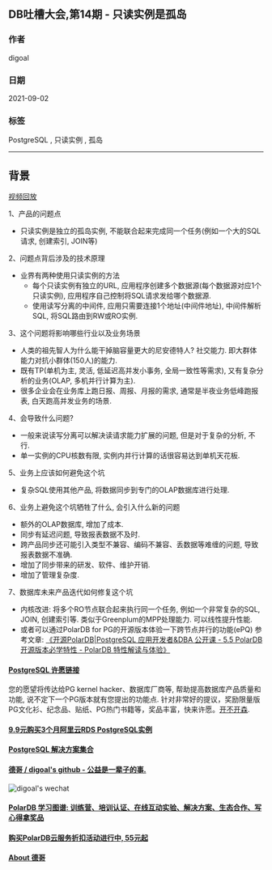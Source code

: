 ## DB吐槽大会,第14期 - 只读实例是孤岛  
  
### 作者  
digoal  
  
### 日期  
2021-09-02  
  
### 标签  
PostgreSQL , 只读实例 , 孤岛  
  
----  
  
## 背景  
[视频回放](https://www.bilibili.com/video/BV12f4y1H7QN/)  
  
1、产品的问题点  
- 只读实例是独立的孤岛实例, 不能联合起来完成同一个任务(例如一个大的SQL请求, 创建索引, JOIN等)  
  
2、问题点背后涉及的技术原理  
- 业界有两种使用只读实例的方法  
    - 每个只读实例有独立的URL, 应用程序创建多个数据源(每个数据源对应1个只读实例), 应用程序自己控制将SQL请求发给哪个数据源.  
    - 使用读写分离的中间件, 应用只需要连接1个地址(中间件地址), 中间件解析SQL, 将SQL路由到RW或RO实例.  
  
3、这个问题将影响哪些行业以及业务场景  
- 人类的祖先智人为什么能干掉脑容量更大的尼安德特人? 社交能力. 即大群体能力对抗小群体(150人)的能力.    
- 既有TP(单机为主, 灵活, 低延迟高并发小事务, 全局一致性等需求), 又有复杂分析的业务(OLAP, 多机并行计算为主).
- 很多企业会在业务库上跑日报、周报、月报的需求, 通常是半夜业务低峰跑报表, 白天跑高并发业务的场景.    
  
4、会导致什么问题?  
- 一般来说读写分离可以解决读请求能力扩展的问题, 但是对于复杂的分析, 不行.   
- 单一实例的CPU核数有限, 实例内并行计算的话很容易达到单机天花板.   
  
5、业务上应该如何避免这个坑  
- 复杂SQL使用其他产品, 将数据同步到专门的OLAP数据库进行处理.   
  
6、业务上避免这个坑牺牲了什么, 会引入什么新的问题  
- 额外的OLAP数据库, 增加了成本.
- 同步有延迟问题, 导致报表数据不及时.
- 跨产品同步还可能引入类型不兼容、编码不兼容、丢数据等难缠的问题, 导致报表数据不准确.      
- 增加了同步带来的研发、软件、维护开销.     
- 增加了管理复杂度.     
  
7、数据库未来产品迭代如何修复这个坑  
- 内核改进: 将多个RO节点联合起来执行同一个任务, 例如一个非常复杂的SQL, JOIN, 创建索引等. 类似于Greenplum的MPP处理能力. 可以线性提升性能.
- 或者可以通过PolarDB for PG的开源版本体验一下跨节点并行的功能(ePQ) 参考文章:  [《开源PolarDB|PostgreSQL 应用开发者&DBA 公开课 - 5.5 PolarDB开源版本必学特性 - PolarDB 特性解读与体验》](../202401/20240125_07.md)    
  
    
  
#### [PostgreSQL 许愿链接](https://github.com/digoal/blog/issues/76 "269ac3d1c492e938c0191101c7238216")
您的愿望将传达给PG kernel hacker、数据库厂商等, 帮助提高数据库产品质量和功能, 说不定下一个PG版本就有您提出的功能点. 针对非常好的提议，奖励限量版PG文化衫、纪念品、贴纸、PG热门书籍等，奖品丰富，快来许愿。[开不开森](https://github.com/digoal/blog/issues/76 "269ac3d1c492e938c0191101c7238216").  
  
  
#### [9.9元购买3个月阿里云RDS PostgreSQL实例](https://www.aliyun.com/database/postgresqlactivity "57258f76c37864c6e6d23383d05714ea")
  
  
#### [PostgreSQL 解决方案集合](https://yq.aliyun.com/topic/118 "40cff096e9ed7122c512b35d8561d9c8")
  
  
#### [德哥 / digoal's github - 公益是一辈子的事.](https://github.com/digoal/blog/blob/master/README.md "22709685feb7cab07d30f30387f0a9ae")
  
  
![digoal's wechat](../pic/digoal_weixin.jpg "f7ad92eeba24523fd47a6e1a0e691b59")
  
  
#### [PolarDB 学习图谱: 训练营、培训认证、在线互动实验、解决方案、生态合作、写心得拿奖品](https://www.aliyun.com/database/openpolardb/activity "8642f60e04ed0c814bf9cb9677976bd4")
  
  
#### [购买PolarDB云服务折扣活动进行中, 55元起](https://www.aliyun.com/activity/new/polardb-yunparter?userCode=bsb3t4al "e0495c413bedacabb75ff1e880be465a")
  
  
#### [About 德哥](https://github.com/digoal/blog/blob/master/me/readme.md "a37735981e7704886ffd590565582dd0")
  
